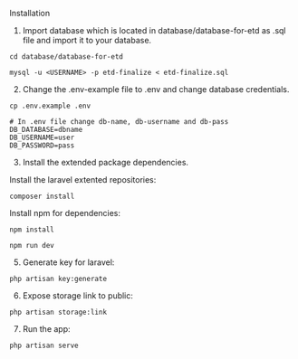 Installation



1. Import database which is located in database/database-for-etd as .sql file and import it to your database.

```
cd database/database-for-etd

mysql -u <USERNAME> -p etd-finalize < etd-finalize.sql

```


2. Change the .env-example file to .env and change database credentials.

```
cp .env.example .env

# In .env file change db-name, db-username and db-pass
DB_DATABASE=dbname
DB_USERNAME=user
DB_PASSWORD=pass
```
3. Install the extended package dependencies.

Install the laravel extented repositories:

```
composer install

```
Install npm for dependencies:

```
npm install

npm run dev

```

5. Generate key for laravel:

```
php artisan key:generate

```
6. Expose storage link to public:

```
php artisan storage:link

```

7. Run the app:

```
php artisan serve

```
